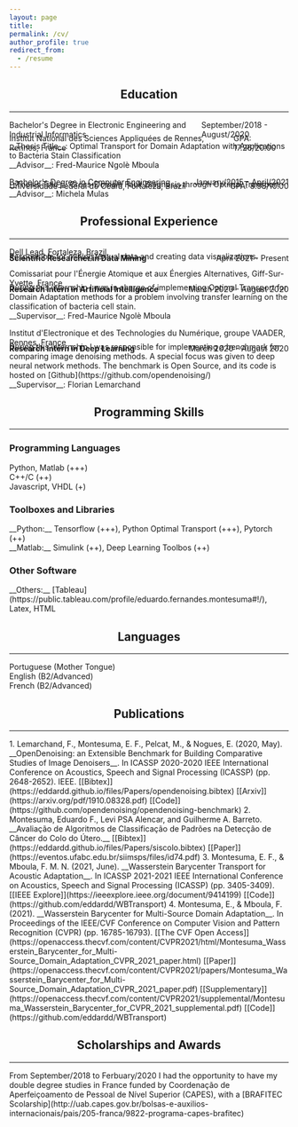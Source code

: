```yaml
---
layout: page
title: 
permalink: /cv/
author_profile: true
redirect_from:
  - /resume
---
```


<h2 style="text-align: center;">Education</h2>
<hr style="height:2px;border-width:0;color:gray;background-color:gray"> 
<ul style='padding-left: 0; margin-left: 0; padding-bottom: 5px; margin-bottom: 5px; list-style-type: none; display: flex; justify-content: space-between;'>
  <li>Bachelor's Degree in Electronic Engineering and Industrial Informatics</li>
  <li>September/2018 - August/2020</li>
</ul>
<ul style='padding: 0; margin: 0; padding-top: 0; padding-bottom: 0; border: 0; outline: 0;
           margin-top: -20px; margin-bottom: -20px;
           list-style-type: none; display: flex; justify-content: space-between;'>
  <li style='padding: 0; margin: 0; padding-top: 0; padding-bottom: 0; border: 0; outline: 0;
           margin-top: 0; margin-bottom: 0;
           list-style-type: none; display: flex; justify-content: space-between;'>Institut National des Sciences Appliquées de Rennes, Rennes, France</li>
  <li style='padding: 0; margin: 0; padding-top: 0; padding-bottom: 0; border: 0; outline: 0;
           margin-top: 0; margin-bottom: 0;
           list-style-type: none; display: flex; justify-content: space-between;'>GPA: 17.26/20.00</li>
</ul>
__Thesis Title__: Optimal Transport for Domain Adaptation with Applications to Bacteria Stain Classification<br>
__Advisor__: Fred-Maurice Ngolè Mboula<br>

<ul style='padding-left: 0; margin-left: 0; padding-bottom: 5px; margin-bottom: 5px; list-style-type: none; display: flex; justify-content: space-between;'>
  <li>Bachelor's Degree in Computer Engineering</li>
  <li>January/2015 - April/2021</li>
</ul>
<ul style='padding: 0; margin: 0; padding-top: 0; padding-bottom: 0; border: 0; outline: 0;
           margin-top: -20px; margin-bottom: -20px;
           list-style-type: none; display: flex; justify-content: space-between;'>
  <li style='padding: 0; margin: 0; padding-top: 0; padding-bottom: 0; border: 0; outline: 0;
           margin-top: 0; margin-bottom: 0;
           list-style-type: none; display: flex; justify-content: space-between;'>Universidade Federal do Ceará, Fortaleza, Brazil</li>
  <li style='padding: 0; margin: 0; padding-top: 0; padding-bottom: 0; border: 0; outline: 0;
           margin-top: 0; margin-bottom: 0;
           list-style-type: none; display: flex; justify-content: space-between;'>GPA: 8.95/10.00</li>
</ul>
__Thesis Title__: Cross-Domain Fault Diagnosis through Optimal Transport<br>
__Advisor__: Michela Mulas<br>

<h2 style="text-align: center;">Professional Experience</h2>
<hr style="height:2px;border-width:0;color:gray;background-color:gray"> 

Dell Lead, Fortaleza, Brazil
<ul style='padding-left: 0; margin-left: 0; padding-top: 0px; margin-top: -20px; padding-bottom: 0px; margin-bottom: -20px; list-style-type: none; display: flex; justify-content: space-between;'>
  <li><b>Scientific Researcher in Data Mining</b></li>
  <li>April 2021 - Present</li>
</ul>
Responsible for mining textual data and creating data visualizations.<br>

Comissariat pour l'Énergie Atomique et aux Énergies Alternatives, Giff-Sur-Yvette, France
<ul style='padding-left: 0; margin-left: 0; padding-top: 0px; margin-top: -20px; padding-bottom: 0px; margin-bottom: -20px; list-style-type: none; display: flex; justify-content: space-between;'>
  <li><b>Research Intern in Artificial Intelligence</b></li>
  <li>March 2020 - August 2020</li>
</ul>
During this internship I was in charge of implementing Optimal Transport for Domain Adaptation methods for a problem involving transfer learning on the classification of bacteria cell stain.<br>
__Supervisor__: Fred-Maurice Ngolè Mboula

Institut d'Electronique et des Technologies du Numérique, groupe VAADER, Rennes, France
<ul style='padding-left: 0; margin-left: 0; padding-top: 0px; margin-top: -20px; padding-bottom: 0px; margin-bottom: -20px; list-style-type: none; display: flex; justify-content: space-between;'>
  <li><b>Research Intern in Deep Learning</b></li>
  <li>March 2020 - August 2020</li>
</ul>
During this internship I was responsible for implementing a benchmark for comparing image denoising methods. A special focus was given to deep neural network methods. The benchmark is Open Source, and its code is hosted on [Github](https://github.com/opendenoising/)<br>
__Supervisor__: Florian Lemarchand
  
<h2 style="text-align: center;">Programming Skills</h2>
<hr style="height:2px;border-width:0;color:gray;background-color:gray">
<h3>Programming Languages</h3>
Python, Matlab (+++)<br>
C++/C (++)<br>
Javascript, VHDL (+)
<h3>Toolboxes and Libraries</h3>
__Python:__ Tensorflow (+++), Python Optimal Transport (+++), Pytorch (++)<br>
__Matlab:__ Simulink (++), Deep Learning Toolbos (++)<br>
<h3>Other Software</h3>
__Others:__ [Tableau](https://public.tableau.com/profile/eduardo.fernandes.montesuma#!/), Latex, HTML<br>

<h2 style="text-align: center;">Languages</h2>
<hr style="height:2px;border-width:0;color:gray;background-color:gray">
Portuguese (Mother Tongue)<br>
English (B2/Advanced)<br>
French (B2/Advanced)<br>

<h2 style="text-align: center;">Publications</h2>
<hr style="height:2px;border-width:0;color:gray;background-color:gray"> 
1. Lemarchand, F., Montesuma, E. F., Pelcat, M., & Nogues, E. (2020, May). __OpenDenoising: an Extensible Benchmark for Building Comparative Studies of Image Denoisers__. In ICASSP 2020-2020 IEEE International Conference on Acoustics, Speech and Signal Processing (ICASSP) (pp. 2648-2652). IEEE. [[Bibtex]](https://eddardd.github.io/files/Papers/opendenoising.bibtex) [[Arxiv]](https://arxiv.org/pdf/1910.08328.pdf) [[Code]](https://github.com/opendenoising/opendenoising-benchmark)
2. Montesuma, Eduardo F., Levi PSA Alencar, and Guilherme A. Barreto. __Avaliação de Algoritmos de Classificação de Padrões na Detecção de Câncer do Colo do Útero.__ [[Bibtex]](https://eddardd.github.io/files/Papers/siscolo.bibtex) [[Paper]](https://eventos.ufabc.edu.br/siimsps/files/id74.pdf)
3. Montesuma, E. F., & Mboula, F. M. N. (2021, June). __Wasserstein Barycenter Transport for Acoustic Adaptation__. In ICASSP 2021-2021 IEEE International Conference on Acoustics, Speech and Signal Processing (ICASSP) (pp. 3405-3409). [[IEEE Explore]](https://ieeexplore.ieee.org/document/9414199) [[Code]](https://github.com/eddardd/WBTransport)
4. Montesuma, E., & Mboula, F. (2021). __Wasserstein Barycenter for Multi-Source Domain Adaptation__. In Proceedings of the IEEE/CVF Conference on Computer Vision and Pattern Recognition (CVPR) (pp. 16785-16793). [[The CVF Open Access]](https://openaccess.thecvf.com/content/CVPR2021/html/Montesuma_Wasserstein_Barycenter_for_Multi-Source_Domain_Adaptation_CVPR_2021_paper.html) [[Paper]](https://openaccess.thecvf.com/content/CVPR2021/papers/Montesuma_Wasserstein_Barycenter_for_Multi-Source_Domain_Adaptation_CVPR_2021_paper.pdf) [[Supplementary]](https://openaccess.thecvf.com/content/CVPR2021/supplemental/Montesuma_Wasserstein_Barycenter_for_CVPR_2021_supplemental.pdf) [[Code]](https://github.com/eddardd/WBTransport)
  
<h2 style="text-align: center;">Scholarships and Awards</h2>
<hr style="height:2px;border-width:0;color:gray;background-color:gray"> 
From September/2018 to Ferbuary/2020 I had the opportunity to have my double degree studies in France funded by Coordenação de Aperfeiçoamento de Pessoal de Nível Superior (CAPES), with a [BRAFITEC Scolarship](http://uab.capes.gov.br/bolsas-e-auxilios-internacionais/pais/205-franca/9822-programa-capes-brafitec)
